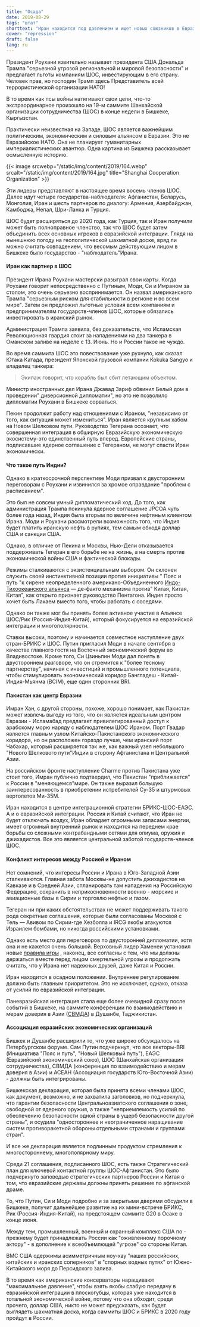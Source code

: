 ```yaml
---
title: "Осада"
date: 2019-08-29
tags: "штат"
shorttext: "Иран находится под давлением и ищет новых союзников в Евразийском регионе."
cover: "repression"
draft: false
lang: ru
---
```


Президент Роухани язвительно называет президента США Дональда Трампа "серьезной угрозой региональной и мировой безопасности" и предлагает льготы компаниям ШОС, инвестирующим в его страну. Человек прав, но господин Трамп здесь Представитель всей террористической организации НАТО!

В то время как псы войны натягивают свои цепи, что-то экстраординарное произошло на 19-м саммите Шанхайской организации сотрудничества (ШОС) в конце недели в Бишкеке, Кыргызстан.

Практически неизвестная на Западе, ШОС является важнейшим политическим, экономическим и силовым альянсом в Евразии. Это не Евразийское НАТО. Она не планирует гуманитарных империалистических авантюр. Одна картина из Бишкека рассказывает осмысленную историю.

{{< image srcwebp="/static/img/content/2019/164.webp" srcalt="/static/img/content/2019/164.jpg" title="Shanghai Cooperation Organization" >}}

Эти лидеры представляют в настоящее время восемь членов ШОС. Далее идут четыре государства-наблюдателя: Афганистан, Беларусь, Монголия, Иран и шесть партнеров по диалогу: Армения, Азербайджан, Камбоджа, Непал, Шри-Ланка и Турция.

ШОС будет расширяться до 2020 года, как Турция, так и Иран получили может быть полноправное членство, так что ШОС будет затем объединить всех основных игроков в евразийской интеграции. Глядя на нынешнюю погоду на геополитической шахматной доске, вряд ли можно считать совпадением, что весомым действующим лицом в Бишкеке было государство - "наблюдатель"Ирана.

#### Иран как партнер в ШОС

Президент Ирана Роухани мастерски разыграл свои карты. Когда Роухани говорит непосредственно с Путиным, Моди, Си и Имраном за столом, это очень серьезно воспринимается. Он назвал американского Трампа "серьезным риском для стабильности в регионе и во всем мире". Затем он предложил льготные условия всем компаниям и предпринимателям государств-членов ШОС, которые обязались инвестировать в иранский рынок.

Администрация Трампа заявила, без доказательств, что Исламская Революционная гвардия стоит за нападениями на два танкера в Оманском заливе на неделе с 13. Июнь. Но и России такое не чуждо. 

Во время саммита ШОС это повествование уже рухнуло, как сказал Ютака Катада, президент Японской грузовой компании Kokuka Sangyo и владелец танкера:

> Экипаж говорит, что корабль был сбит летающим объектом.

Министр иностранных дел Ирана Джавад Зариф обвинил Белый дом в проведении" диверсионной дипломатии", но это не позволило дипломатии Роухани в Бишкеке сорваться.

Пекин продолжит работу над отношениями с Ираном, "независимо от того, как ситуация может измениться". Иран является крупным хабом на Новом Шелковом пути. Руководство Тегерана осознает, что совершенная интеграция в обширную Евразийскую экономическую экосистему-это единственный путь вперед. Европейские страны, подписавшие ядерное соглашение с Тегераном, не могут спасти Иран экономически.

#### Что такое путь Индии?

Однако в краткосрочной перспективе Моди призвал к двусторонним переговорам с Роухани и извинился за хромое оправдание "проблем с расписанием".

Это был не совсем умный дипломатический ход. До того, как администрация Трампа покинула ядерное соглашение JPCOA чуть более года назад, Индия была вторым по величине нефтяным клиентом Ирана. Моди и Роухани рассмотрели возможность того, что Индия будет платить иранскую нефть в рупиях, тем самым обходя доллар США и санкции США.

Однако, в отличие от Пекина и Москвы, Нью-Дели отказывается поддерживать Тегеран в его борьбе не на жизнь, а на смерть против экономической войны США и фактической блокады.

Режимы сталкиваются с экзистенциальным выбором. Он склонен служить своей инстинктивной позиции против инициативы " Пояс и путь "к сирене неопределенного американо-Объединенного [Индо-Тихоокеанского альянса](https://www.defense.gov/Newsroom/Releases/Release/Article/1863396/dod-releases-indo-pacific-strategy-report/source/GovDelivery/fbclid/IwAR0qQXm4Oe5xwDF-vIwIjIx2_8YCUw1IwqVJiaalGjbYFjsds0NHr9sX1X4/ "DOD Releases Indo-Pacific Strategy Report") — де-факто механизма против" Китая, Китая, Китая", как открыто признает руководство Пентагона. Индия просто хочет быть Лакаем вместо того, чтобы работать с соседями.

Однако он также мог бы принять более активное участие в Альянсе ШОС/Рик (Россия-Индия-Китай), который фокусируется на евразийской интеграции и многополярности.

Ставки высоки, поэтому и начинается совместное наступление двух стран-БРИКС и ШОС. Путин пригласил Моди в начале сентября в качестве главного гостя на Восточный экономический форум во Владивостоке. Кроме того, Си Цзиньпин Моди дал понять в двустороннем разговоре, что он стремится к "более тесному партнерству", начиная с инвестиций и промышленного потенциала, чтобы стимулировать экономический коридор Бангладеш - Китай-Индия-Мьянма (BCIM), еще один сторонник BRI.

#### Пакистан как центр Евразии

Имран Хан, с другой стороны, похоже, хорошо понимает, как Пакистан может извлечь выгоду из того, что он является идеальным центром Евразии - Исламабад предлагает привилегированный доступ к арабскому морю наряду с наблюдателем ШОС Ираном. Порт Гвадар является главным узлом Китайско-Пакистанского экономического коридора, но он расположен гораздо лучше, чем иранский порт Чабахар, который расширяется так же, как важный узел небольшого "Нового Шелкового пути"Индии в сторону Афганистана и Центральной Азии.

На российском фронте наступление Charme против Пакистана уже стоит того, Имран публично подтвердил, что Пакистан "приближается" к России в "меняющемся"мире. Он также выразил большую заинтересованность в приобретении истребителей Су-35 и штурмовых вертолетов Ми-35М.

Иран находится в центре интеграционной стратегии БРИКС-ШОС-ЕАЭС. А и о евразийской интеграции. Россия и Китай считают, что Иран не будет отключать воздух, Иран обладает огромными запасами энергии, имеет огромный внутренний рынок и находится на переднем крае борьбы со сложными контрабандными сетями для опиума, оружия и джихадистов. Все это является центральной заботой государств-членов ШОС.

#### Конфликт интересов между Россией и Ираном

Нет сомнений, что интересы России и Ирана в Юго-Западной Азии сталкиваются. Главная забота Москвы-не допустить джихадистов на Кавказе и в Средней Азии, спланировать там нападения на Российскую Федерацию, сохранить в неприкосновенности военно - морские и авиационные базы в Сирии и торговлю нефтью и газом.

Тегеран ни при каких обстоятельствах не может поддерживать такого рода секретные соглашения, которые были согласованы Москвой с Тель — Авивом по Сирии-где Хезболла и IRCG якобы атакуются Израилем бомбами, но никогда российскими установками.

Однако есть место для переговоров по двусторонней дипломатии, хотя она и не кажется очень большой. Верховный лидер Хаменеи установил новые [правила игры](https://ejmagnier.com/2019/06/13/irans-leader-of-the-revolution-recommends-four-steps-for-confronting-the-us/ "IRAN’S LEADER OF THE REVOLUTION RECOMMENDS FOUR STEPS FOR CONFRONTING THE US") , наконец, все согласны с тем, что мы должны держаться вместе перед лицом смертельной угрозы и продолжать считать, что у Ирана нет надежных друзей, даже Китая и России.

Иран находится в осадном положении. Внутреннее регулирование должно быть главным приоритетом. Это не исключает, однако, отказа от усилий по евразийской интеграции.

Паневразийская интеграция стала еще более очевидной сразу после событий в Бишкеке, на саммите конференции по взаимодействию и мерам доверия в Азии ([СВМДА](https://tass.com/economy/1063957 "Russia calls for abandoning global trade wars - Putin")) в Душанбе, Таджикистан.

#### Ассоциация евразийских экономических организаций

Бишкек и Душанбе расширили то, что уже широко обсуждалось на Петербургском форуме. Сам Путин подчеркнул, что все векторы-BRI (Инициатива "Пояс и путь", "Новый Шелковый путь"), ЕАЭС (Евразийский экономический союз), ШОС (Шанхайская организация сотрудничества), СВМДА (конференция по взаимодействию и мерам доверия в Азии) и АСЕАН (Ассоциация государств Юго-Восточной Азии) - должны быть интегрированы.

Бишкекская декларация, которая была принята всеми членами ШОС, как документ, возможно, и не захватила заголовков, но подчеркнула, что гарантии безопасности Центральноазиатского соглашения о зоне, свободной от ядерного оружия, а также "неприемлемость усилий по обеспечению безопасности одной страны в ущерб безопасности другой страны", и осудила "одностороннее и неограниченное наращивание систем противоракетной обороны отдельными странами и группами стран".

И все же декларация является подлинным продуктом стремления к многостороннему, многополярному миру.

Среди 21 соглашения, подписанного ШОС, есть также Стратегический план для ключевой контактной группы ШОС-Афганистан. Это было подчеркнуто заповедью стратегических партнеров России и Китая о том, что евразийские державы должны принять решение по афганской драме.

То, что Путин, Си и Моди подробно и за закрытыми дверями обсудили в Бишкеке, получит дальнейшее развитие на их мини-встрече БРИКС, Рик (Россия-Индия-Китай), на предстоящем саммите G20 в Осаке в конце июня.

Между тем, промышленный, военный и охранный комплекс США по - прежнему будет принадлежать России как "оживленному порочному актору" - в дополнение к всеобъемлющей "угрозе" со стороны Китая.

ВМС США одержимы асимметричным ноу-хау "наших российских, китайских и иранских соперников" в "спорных водных путях" от Южно-Китайского моря до Персидского залива.

В то время как американские консерваторы наращивают "максимальное давление", чтобы взять якобы слабую передачу в евразийской интеграции в плоскогубцы, которая уже находится в тотальной экономической войне, потому что она обходит, среди прочего, доллар США, никто не может предсказать, как будет выглядеть шахматная доска, когда саммиты ШОС и БРИКС в 2020 году пройдут в России.

